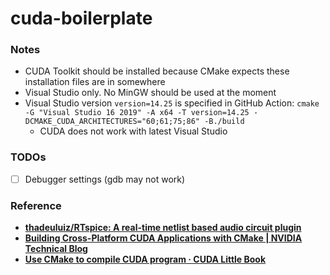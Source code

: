 cuda-boilerplate
================
### Notes
- CUDA Toolkit should be installed because CMake expects these installation files are in somewhere
- Visual Studio only. No MinGW should be used at the moment
- Visual Studio version `version=14.25` is specified in GitHub Action: `cmake -G "Visual Studio 16 2019" -A x64 -T version=14.25 -DCMAKE_CUDA_ARCHITECTURES="60;61;75;86" -B./build`
  - CUDA does not work with latest Visual Studio

### TODOs
- [ ] Debugger settings (gdb may not work)

### Reference
- [**thadeuluiz/RTspice: A real-time netlist based audio circuit plugin**](https://github.com/thadeuluiz/RTspice)
- [**Building Cross-Platform CUDA Applications with CMake | NVIDIA Technical Blog**](https://developer.nvidia.com/blog/building-cuda-applications-cmake/)
- [**Use CMake to compile CUDA program · CUDA Little Book**](https://nanxiao.gitbooks.io/cuda-little-book/content/posts/use-cmake-to-compile-cuda-program.html)
